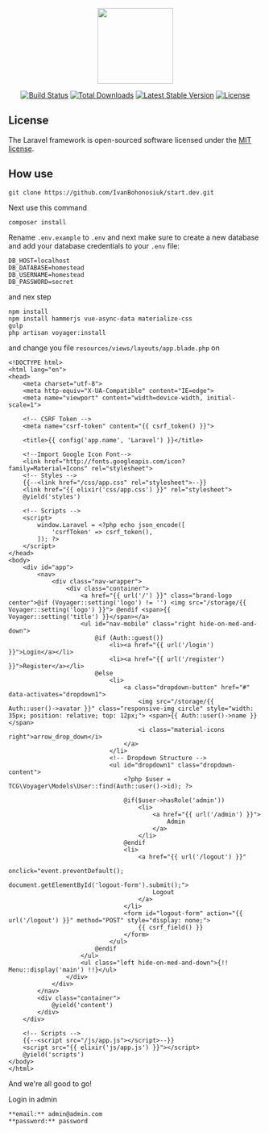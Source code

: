 <p align="center"><a href="https://laravel.com" target="_blank"><img width="150"src="https://laravel.com/laravel.png"></a></p>

<p align="center">
<a href="https://travis-ci.org/laravel/framework"><img src="https://travis-ci.org/laravel/framework.svg" alt="Build Status"></a>
<a href="https://packagist.org/packages/laravel/framework"><img src="https://poser.pugx.org/laravel/framework/d/total.svg" alt="Total Downloads"></a>
<a href="https://packagist.org/packages/laravel/framework"><img src="https://poser.pugx.org/laravel/framework/v/stable.svg" alt="Latest Stable Version"></a>
<a href="https://packagist.org/packages/laravel/framework"><img src="https://poser.pugx.org/laravel/framework/license.svg" alt="License"></a>
</p>

## License

The Laravel framework is open-sourced software licensed under the [MIT license](http://opensource.org/licenses/MIT).

## How use
```
git clone https://github.com/IvanBohonosiuk/start.dev.git
```

Next use this command

```
composer install
```
Rename `.env.example` to `.env` and next make sure to create a new database and add your database credentials to your `.env` file:

```
DB_HOST=localhost
DB_DATABASE=homestead
DB_USERNAME=homestead
DB_PASSWORD=secret
```
and nex step
```
npm install
npm install hammerjs vue-async-data materialize-css
gulp
php artisan voyager:install
```
and change you file `resources/views/layouts/app.blade.php` on 
```
<!DOCTYPE html>
<html lang="en">
<head>
    <meta charset="utf-8">
    <meta http-equiv="X-UA-Compatible" content="IE=edge">
    <meta name="viewport" content="width=device-width, initial-scale=1">

    <!-- CSRF Token -->
    <meta name="csrf-token" content="{{ csrf_token() }}">

    <title>{{ config('app.name', 'Laravel') }}</title>

    <!--Import Google Icon Font-->
    <link href="http://fonts.googleapis.com/icon?family=Material+Icons" rel="stylesheet">
    <!-- Styles -->
    {{--<link href="/css/app.css" rel="stylesheet">--}}
    <link href="{{ elixir('css/app.css') }}" rel="stylesheet">
    @yield('styles')

    <!-- Scripts -->
    <script>
        window.Laravel = <?php echo json_encode([
            'csrfToken' => csrf_token(),
        ]); ?>
    </script>
</head>
<body>
    <div id="app">
        <nav>
            <div class="nav-wrapper">
                <div class="container">
                    <a href="{{ url('/') }}" class="brand-logo center">@if (Voyager::setting('logo') != '') <img src="/storage/{{ Voyager::setting('logo') }}"> @endif <span>{{ Voyager::setting('title') }}</span></a>
                    <ul id="nav-mobile" class="right hide-on-med-and-down">
                        @if (Auth::guest())
                            <li><a href="{{ url('/login') }}">Login</a></li>
                            <li><a href="{{ url('/register') }}">Register</a></li>
                        @else
                            <li>
                                <a class="dropdown-button" href="#" data-activates="dropdown1">
                                    <img src="/storage/{{ Auth::user()->avatar }}" class="responsive-img circle" style="width: 35px; position: relative; top: 12px;"> <span>{{ Auth::user()->name }}</span>
                                    <i class="material-icons right">arrow_drop_down</i>
                                </a>
                            </li>
                            <!-- Dropdown Structure -->
                            <ul id="dropdown1" class="dropdown-content">
                                <?php $user = TCG\Voyager\Models\User::find(Auth::user()->id); ?>
                                
                                @if($user->hasRole('admin'))
                                    <li>
                                        <a href="{{ url('/admin') }}">
                                            Admin
                                        </a>
                                    </li>
                                @endif
                                <li>
                                    <a href="{{ url('/logout') }}"
                                       onclick="event.preventDefault();
                                           document.getElementById('logout-form').submit();">
                                        Logout
                                    </a>
                                </li>
                                <form id="logout-form" action="{{ url('/logout') }}" method="POST" style="display: none;">
                                    {{ csrf_field() }}
                                </form>
                            </ul>
                        @endif
                    </ul>
                    <ul class="left hide-on-med-and-down">{!! Menu::display('main') !!}</ul>
                </div>
            </div>
        </nav>
        <div class="container">
            @yield('content')
        </div>
    </div>

    <!-- Scripts -->
    {{--<script src="/js/app.js"></script>--}}
    <script src="{{ elixir('js/app.js') }}"></script>
    @yield('scripts')
</body>
</html>
```

And we're all good to go!

Login in admin
```
**email:** admin@admin.com
**password:** password
```
